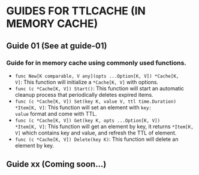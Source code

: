 # GUIDES FOR TTLCACHE (IN MEMORY CACHE)

## Guide 01 (See at guide-01)

### Guide for in memory cache using commonly used functions.

- <code>func New[K comparable, V any](opts ...Option[K, V]) *Cache[K, V]</code>: This function will initialize a <code>*Cache[K, V]</code> with options.
- <code>func (c *Cache[K, V]) Start()</code>: This function will start an automatic cleanup process that periodically deletes expired items.
- <code>func (c *Cache[K, V]) Set(key K, value V, ttl time.Duration) *Item[K, V]</code>: This function will set an element with <code>key: value</code> format and come with TTL.
- <code>func (c *Cache[K, V]) Get(key K, opts ...Option[K, V]) *Item[K, V]</code>: This function will get an element by key, it returns <code>*Item[K, V]</code> which contains key and value, and refresh the TTL of element.
- <code>func (c *Cache[K, V]) Delete(key K)</code>: This function will delete an element by key.

## Guide xx (Coming soon...)
